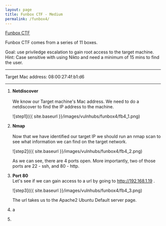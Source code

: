 ```yaml
---
layout: page
title: Funbox CTF - Medium
permalink: /funbox4/
---
```

[Funbox CTF](https://www.vulnhub.com/entry/funbox-ctf,546/)<br>

Funbox CTF comes from a series of 11 boxes. 

Goal: use priviledge escalation to gain root access to the target machine.
Hint: Case sensitive with using Nikto and need a minimum of 15 mins to find the user.
<hr>
Target Mac address: 08:00:27:4f:b1:d6
<hr>

1. **Netdiscover**<br><br>
     We know our Target machine's Mac address. We need to do a netdiscover to find the IP address to the machine. 

     ![step1]({{ site.baseurl }}/images/vulnhubs/funbox4/fb4_1.png)


1.  **Nmap**<br><br>
     Now that we have identified our target IP we should run an nmap scan to see what information                       we can find on the target network. 

     ![step2]({{ site.baseurl }}/images/vulnhubs/funbox4/fb4_2.png)

     As we can see, there are 4 ports open. More importantly, two of those ports are 22 - ssh, and 80 - http. 

1. **Port 80**<br>
     Let's see if we can gain access to a url by going to http://192.168.1.19 .

     ![step3]({{ site.baseurl }}/images/vulnhubs/funbox4/fb4_3.png)

     The url takes us to the Apache2 Ubuntu Default server page.

1. a
2. 
 

